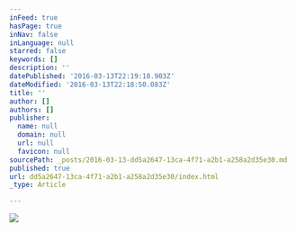 ```yaml
---
inFeed: true
hasPage: true
inNav: false
inLanguage: null
starred: false
keywords: []
description: ''
datePublished: '2016-03-13T22:19:18.903Z'
dateModified: '2016-03-13T22:18:50.083Z'
title: ''
author: []
authors: []
publisher:
  name: null
  domain: null
  url: null
  favicon: null
sourcePath: _posts/2016-03-13-dd5a2647-13ca-4f71-a2b1-a258a2d35e30.md
published: true
url: dd5a2647-13ca-4f71-a2b1-a258a2d35e30/index.html
_type: Article

---
```

![](https://the-grid-user-content.s3-us-west-2.amazonaws.com/4ad65994-0277-4df1-ace8-0c66836b3c80.jpg)